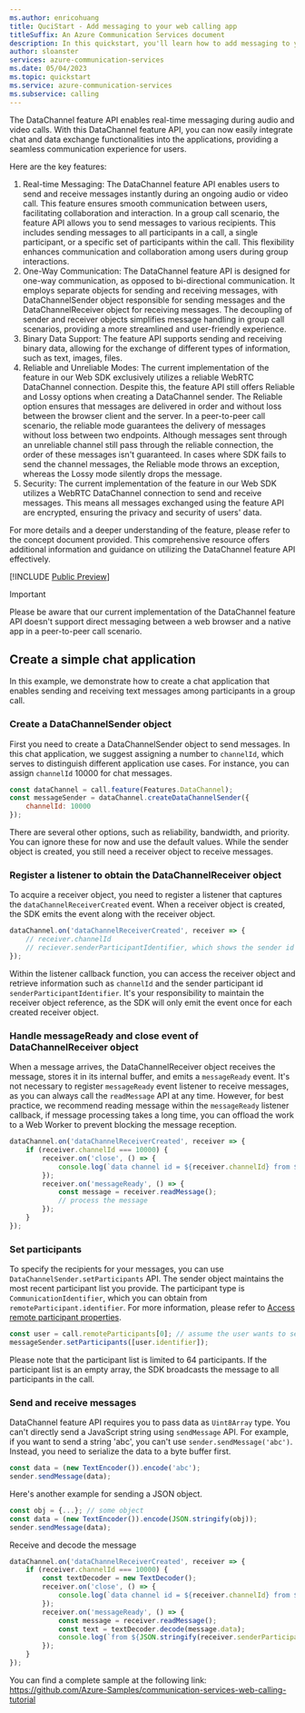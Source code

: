 ```yaml
---
ms.author: enricohuang
title: QuciStart - Add messaging to your web calling app
titleSuffix: An Azure Communication Services document
description: In this quickstart, you'll learn how to add messaging to your existing web calling app using Azure Communication Services.
author: sloanster
services: azure-communication-services
ms.date: 05/04/2023
ms.topic: quickstart
ms.service: azure-communication-services
ms.subservice: calling
---
```


The DataChannel feature API enables real-time messaging during audio and video calls. With this DataChannel feature API, you can now easily integrate chat and data exchange functionalities into the applications, providing a seamless communication experience for users.

Here are the key features:

1. Real-time Messaging: The DataChannel feature API enables users to send and receive messages instantly during an ongoing audio or video call. This feature ensures smooth communication between users, facilitating collaboration and interaction. In a group call scenario, the feature API allows you to send messages to various recipients. This includes sending messages to all participants in a call, a single participant, or a specific set of participants within the call. This flexibility enhances communication and collaboration among users during group interactions.
2. One-Way Communication: The DataChannel feature API is designed for one-way communication, as opposed to bi-directional communication. It employs separate objects for sending and receiving messages, with DataChannelSender object responsible for sending messages and the DataChannelReceiver object for receiving messages. The decoupling of sender and receiver objects simplifies message handling in group call scenarios, providing a more streamlined and user-friendly experience.
3. Binary Data Support: The feature API supports sending and receiving binary data, allowing for the exchange of different types of information, such as text, images, files.
3. Reliable and Unreliable Modes: The current implementation of the feature in our Web SDK exclusively utilizes a reliable WebRTC DataChannel connection. Despite this, the feature API still offers Reliable and Lossy options when creating a DataChannel sender. The Reliable option ensures that messages are delivered in order and without loss between the browser client and the server. In a peer-to-peer call scenario, the reliable mode guarantees the delivery of messages without loss between two endpoints. Although messages sent through an unreliable channel still pass through the reliable connection, the order of these messages isn't guaranteed. In cases where SDK fails to send the channel messages, the Reliable mode throws an exception, whereas the Lossy mode silently drops the message.
4. Security: The current implementation of the feature in our Web SDK utilizes a WebRTC DataChannel connection to send and receive messages. This means all messages exchanged using the feature API are encrypted, ensuring the privacy and security of users' data.

For more details and a deeper understanding of the feature, please refer to the concept document provided. This comprehensive resource offers additional information and guidance on utilizing the DataChannel feature API effectively.

[!INCLUDE [Public Preview](../../../../includes/public-preview-include-document.md)]

>[!IMPORTANT]
> Please be aware that our current implementation of the DataChannel feature API doesn't support direct messaging between a web browser and a native app in a peer-to-peer call scenario.

## Create a simple chat application

In this example, we demonstrate how to create a chat application that enables sending and receiving text messages among participants in a group call.

### Create a DataChannelSender object
First you need to create a DataChannelSender object to send messages. In this chat application, we suggest assigning a number to `channelId`, which serves to distinguish different application use cases. For instance, you can assign `channelId` 10000 for chat messages.

```js
const dataChannel = call.feature(Features.DataChannel);
const messageSender = dataChannel.createDataChannelSender({
    channelId: 10000
});
```

There are several other options, such as reliability, bandwidth, and priority. You can ignore these for now and use the default values.
While the sender object is created, you still need a receiver object to receive messages.

### Register a listener to obtain the DataChannelReceiver object

To acquire a receiver object, you need to register a listener that captures the `dataChannelReceiverCreated` event.
When a receiver object is created, the SDK emits the event along with the receiver object.

```js
dataChannel.on('dataChannelReceiverCreated', receiver => {
    // receiver.channelId
    // reciever.senderParticipantIdentifier, which shows the sender id
});
```

Within the listener callback function, you can access the receiver object and retrieve information such as `channelId` and the sender participant id `senderParticipantIdentifier`.
It's your responsibility to maintain the receiver object reference, as the SDK will only emit the event once for each created receiver object.

### Handle messageReady and close event of DataChannelReceiver object

When a message arrives, the DataChannelReceiver object receives the message, stores it in its internal buffer, and emits a `messageReady` event.
It's not necessary to register `messageReady` event listener to receive messages, as you can always call the `readMessage` API at any time.
However, for best practice, we recommend reading message within the `messageReady` listener callback, if message processing takes a long time, you can
offload the work to a Web Worker to prevent blocking the message reception.

```js
dataChannel.on('dataChannelReceiverCreated', receiver => {
    if (receiver.channelId === 10000) {
        receiver.on('close', () => {
            console.log(`data channel id = ${receiver.channelId} from ${JSON.stringify(receiver.senderParticipantIdentifier)} is closed`);
        });
        receiver.on('messageReady', () => {
            const message = receiver.readMessage();
            // process the message
        });
    }
});
```
### Set participants

To specify the recipients for your messages, you can use `DataChannelSender.setParticipants` API. The sender object maintains the most recent participant list you provide.
The participant type is `CommunicationIdentifier`, which you can obtain from `remoteParticipant.identifier`. For more information, please refer to [Access remote participant properties](../../../../how-tos/calling-sdk/manage-calls.md?pivots=platform-web#access-remote-participant-properties).

```js
const user = call.remoteParticipants[0]; // assume the user wants to send a message to the first participant in the remoteParticipants list
messageSender.setParticipants([user.identifier]);
```
Please note that the participant list is limited to 64 participants. If the participant list is an empty array, the SDK broadcasts the message to all participants in the call.

### Send and receive messages

DataChannel feature API requires you to pass data as `Uint8Array` type. You can't directly send a JavaScript string using `sendMessage` API.
For example, if you want to send a string 'abc', you can't use `sender.sendMessage('abc')`. Instead, you need to serialize the data to a byte buffer first.
```js
const data = (new TextEncoder()).encode('abc');
sender.sendMessage(data);
```
Here's another example for sending a JSON object.
```js
const obj = {...}; // some object
const data = (new TextEncoder()).encode(JSON.stringify(obj));
sender.sendMessage(data);
```

Receive and decode the message
```js
dataChannel.on('dataChannelReceiverCreated', receiver => {
    if (receiver.channelId === 10000) {
        const textDecoder = new TextDecoder();
        receiver.on('close', () => {
            console.log(`data channel id = ${receiver.channelId} from ${JSON.stringify(receiver.senderParticipantIdentifier)} is closed`);
        });
        receiver.on('messageReady', () => {
            const message = receiver.readMessage();
            const text = textDecoder.decode(message.data);
            console.log(`from ${JSON.stringify(receiver.senderParticipantIdentifier)}:${text}`);
        });
    }
});
```

You can find a complete sample at the following link: https://github.com/Azure-Samples/communication-services-web-calling-tutorial
